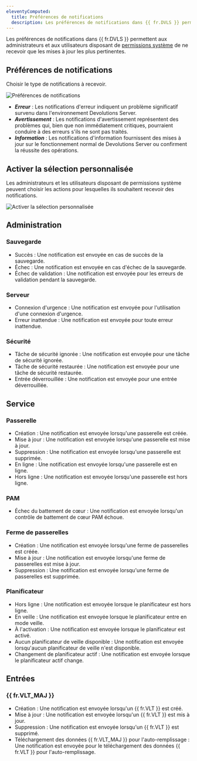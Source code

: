 ```yaml
---
eleventyComputed:
  title: Préférences de notifications
  description: Les préférences de notifications dans {{ fr.DVLS }} permettent aux administrateurs et aux utilisateurs disposant de permissions spécifiques de ne recevoir que les mises à jour les plus pertinentes.
---
```

Les préférences de notifications dans {{ fr.DVLS }} permettent aux administrateurs et aux utilisateurs disposant de [permissions système](/server/web-interface/administration/configuration/system-permissions/modules/) de ne recevoir que les mises à jour les plus pertinentes.

## Préférences de notifications

Choisir le type de notifications à recevoir.

![Préférences de notifications](https://cdnweb.devolutions.net/docs/DVLS6000_2024_1.png)

* ***Erreur*** : Les notifications d'erreur indiquent un problème significatif survenu dans l'environnement Devolutions Server.
* ***Avertissement*** : Les notifications d'avertissement représentent des problèmes qui, bien que non immédiatement critiques, pourraient conduire à des erreurs s'ils ne sont pas traités.
* ***Information*** : Les notifications d'information fournissent des mises à jour sur le fonctionnement normal de Devolutions Server ou confirment la réussite des opérations.

## Activer la sélection personnalisée

Les administrateurs et les utilisateurs disposant de permissions système peuvent choisir les actions pour lesquelles ils souhaitent recevoir des notifications.

![Activer la sélection personnalisée](https://cdnweb.devolutions.net/docs/DVLS6000_2024_2.png)

## Administration

### Sauvegarde
* Succès : Une notification est envoyée en cas de succès de la sauvegarde.
* Échec : Une notification est envoyée en cas d'échec de la sauvegarde.
* Échec de validation : Une notification est envoyée pour les erreurs de validation pendant la sauvegarde.

### Serveur
* Connexion d'urgence : Une notification est envoyée pour l'utilisation d'une connexion d'urgence.
* Erreur inattendue : Une notification est envoyée pour toute erreur inattendue.

### Sécurité

* Tâche de sécurité ignorée : Une notification est envoyée pour une tâche de sécurité ignorée.
* Tâche de sécurité restaurée : Une notification est envoyée pour une tâche de sécurité restaurée.
* Entrée déverrouillée : Une notification est envoyée pour une entrée déverrouillée.

## Service

### Passerelle
* Création : Une notification est envoyée lorsqu'une passerelle est créée.
* Mise à jour : Une notification est envoyée lorsqu'une passerelle est mise à jour.
* Suppression : Une notification est envoyée lorsqu'une passerelle est supprimée.
* En ligne : Une notification est envoyée lorsqu'une passerelle est en ligne.
* Hors ligne : Une notification est envoyée lorsqu'une passerelle est hors ligne.

### PAM
* Échec du battement de cœur : Une notification est envoyée lorsqu'un contrôle de battement de cœur PAM échoue.

### Ferme de passerelles
* Création : Une notification est envoyée lorsqu'une ferme de passerelles est créée.
* Mise à jour : Une notification est envoyée lorsqu'une ferme de passerelles est mise à jour.
* Suppression : Une notification est envoyée lorsqu'une ferme de passerelles est supprimée.

### Planificateur
* Hors ligne : Une notification est envoyée lorsque le planificateur est hors ligne.
* En veille : Une notification est envoyée lorsque le planificateur entre en mode veille.
* À l'activation : Une notification est envoyée lorsque le planificateur est activé.
* Aucun planificateur de veille disponible : Une notification est envoyée lorsqu'aucun planificateur de veille n'est disponible.
* Changement de planificateur actif : Une notification est envoyée lorsque le planificateur actif change.

## Entrées

### {{ fr.VLT_MAJ }}
* Création : Une notification est envoyée lorsqu'un {{ fr.VLT }} est créé.
* Mise à jour : Une notification est envoyée lorsqu'un {{ fr.VLT }} est mis à jour.
* Suppression : Une notification est envoyée lorsqu'un {{ fr.VLT }} est supprimé.
* Téléchargement des données {{ fr.VLT_MAJ }} pour l'auto-remplissage : Une notification est envoyée pour le téléchargement des données {{ fr.VLT }} pour l'auto-remplissage.